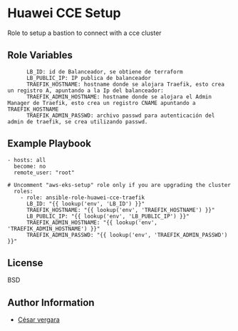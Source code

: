 Huawei CCE Setup
=========

Role to setup a bastion to connect with a cce cluster



Role Variables
--------------

```
      LB_ID: id de Balanceador, se obtiene de terraform
      LB_PUBLIC_IP: IP publica de balanceador
      TRAEFIK_HOSTNAME: hostname donde se alojara Traefik, esto crea un registro A, apuntando a la Ip del balanceador:
      TRAEFIK_ADMIN_HOSTNAME: hostname donde se alojara el Admin Manager de Traefik, esto crea un registro CNAME apuntando a TRAEFIK_HOSTNAME
      TRAEFIK_ADMIN_PASSWD: archivo passwd para autenticación del admin de traefik, se crea utilizando passwd.
```

Example Playbook
----------------


```
- hosts: all
  become: no
  remote_user: "root"

# Uncomment "aws-eks-setup" role only if you are upgrading the cluster
  roles:
    - role: ansible-role-huawei-cce-traefik
      LB_ID: "{{ lookup('env', 'LB_ID') }}"
      TRAEFIK_HOSTNAME: "{{ lookup('env', 'TRAEFIK_HOSTNAME') }}"
      LB_PUBLIC_IP: "{{ lookup('env', 'LB_PUBLIC_IP') }}"
      TRAEFIK_ADMIN_HOSTNAME: "{{ lookup('env', 'TRAEFIK_ADMIN_HOSTNAME') }}"
      TRAEFIK_ADMIN_PASSWD: "{{ lookup('env', 'TRAEFIK_ADMIN_PASSWD') }}"

```

License
-------

BSD

Author Information
------------------

- [César vergara](mailto:cvergarae@smu.cl)

